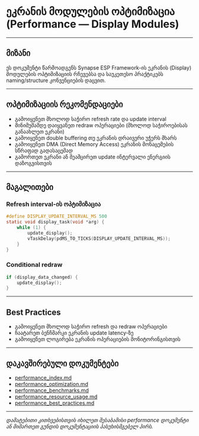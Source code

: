 # ეკრანის მოდულების ოპტიმიზაცია (Performance — Display Modules)

---

## მიზანი

ეს დოკუმენტი წარმოადგენს Synapse ESP Framework-ის ეკრანის (Display) მოდულების ოპტიმიზაციის რჩევებსა და საუკეთესო პრაქტიკებს naming/structure კონვენციების დაცვით.

---

## ოპტიმიზაციის რეკომენდაციები

- გამოიყენეთ მხოლოდ საჭირო refresh rate და update interval
- მინიმუმამდე დაიყვანეთ redraw ოპერაციები (მხოლოდ საჭიროებისას განაახლეთ ეკრანი)
- გამოიყენეთ double buffering თუ ეკრანის დრაივერი უჭერს მხარს
- გამოიყენეთ DMA (Direct Memory Access) ეკრანის მონაცემების სწრაფად გადასაცემად
- გამორთეთ ეკრანი ან შეამცირეთ update ინტერვალი ენერგიის დაზოგვისთვის

---

## მაგალითები

### Refresh interval-ის ოპტიმიზაცია
```c
#define DISPLAY_UPDATE_INTERVAL_MS 500
static void display_task(void *arg) {
    while (1) {
        update_display();
        vTaskDelay(pdMS_TO_TICKS(DISPLAY_UPDATE_INTERVAL_MS));
    }
}
```

### Conditional redraw
```c
if (display_data_changed) {
    update_display();
}
```

---

## Best Practices

- გამოიყენეთ მხოლოდ საჭირო refresh და redraw ოპერაციები
- ჩაატარეთ ბენჩმარკი ეკრანის update latency-ზე
- გამოიყენეთ ლოგირება ეკრანის ოპერაციების მონიტორინგისთვის

---

## დაკავშირებული დოკუმენტები

- [performance_index.md](performance_index.md)
- [performance_optimization.md](performance_optimization.md)
- [performance_benchmarks.md](performance_benchmarks.md)
- [performance_resource_usage.md](performance_resource_usage.md)
- [performance_best_practices.md](performance_best_practices.md)

---

_დამატებითი კითხვებისთვის იხილეთ შესაბამისი performance დოკუმენტი ან მიმართეთ გუნდის დოკუმენტაციის პასუხისმგებელ პირს._

